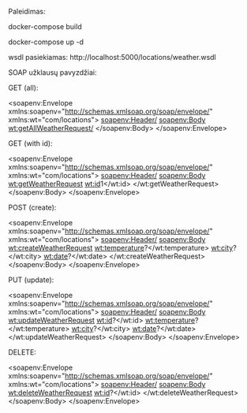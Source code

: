Paleidimas:

docker-compose build


docker-compose up -d


wsdl pasiekiamas: http://localhost:5000/locations/weather.wsdl

SOAP užklausų pavyzdžiai:

GET (all):

<soapenv:Envelope xmlns:soapenv="http://schemas.xmlsoap.org/soap/envelope/"
                  xmlns:wt="com/locations">
   <soapenv:Header/>
   <soapenv:Body>
      <wt:getAllWeatherRequest/>
   </soapenv:Body>
</soapenv:Envelope>

GET (with id):

<soapenv:Envelope xmlns:soapenv="http://schemas.xmlsoap.org/soap/envelope/"
                  xmlns:wt="com/locations">
    <soapenv:Header/>
    <soapenv:Body>
        <wt:getWeatherRequest>
            <wt:id>1</wt:id>
        </wt:getWeatherRequest>
    </soapenv:Body>
</soapenv:Envelope>

POST (create):

<soapenv:Envelope xmlns:soapenv="http://schemas.xmlsoap.org/soap/envelope/"
                  xmlns:wt="com/locations">
  <soapenv:Header/>
  <soapenv:Body>
     <wt:createWeatherRequest>
        <wt:temperature>?</wt:temperature>
        <wt:city>?</wt:city>
        <wt:date>?</wt:date>
     </wt:createWeatherRequest>
  </soapenv:Body>
</soapenv:Envelope>

PUT (update):

<soapenv:Envelope xmlns:soapenv="http://schemas.xmlsoap.org/soap/envelope/"
                  xmlns:wt="com/locations">
   <soapenv:Header/>
   <soapenv:Body>
      <wt:updateWeatherRequest>
         <wt:id>?</wt:id>
         <wt:temperature>?</wt:temperature>
         <wt:city>?</wt:city>
         <wt:date>?</wt:date>
      </wt:updateWeatherRequest>
   </soapenv:Body>
</soapenv:Envelope>

DELETE:

<soapenv:Envelope xmlns:soapenv="http://schemas.xmlsoap.org/soap/envelope/"
                  xmlns:wt="com/locations">
   <soapenv:Header/>
   <soapenv:Body>
      <wt:deleteWeatherRequest>
         <wt:id>?</wt:id>
      </wt:deleteWeatherRequest>
   </soapenv:Body>
</soapenv:Envelope>

